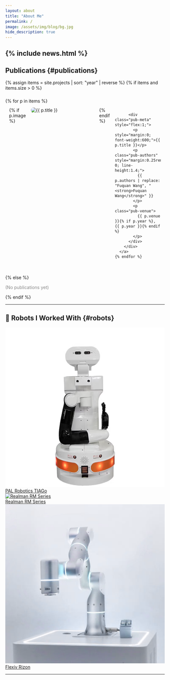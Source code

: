 ```yaml
---
layout: about
title: "About Me"
permalink: /
image: /assets/img/blog/bg.jpg
hide_description: true
---
```


<!--author-->

{% include news.html %}
---

## Publications {#publications}

{% assign items = site.projects | sort: "year" | reverse %}
{% if items and items.size > 0 %}
  <div class="pub-list" style="margin-top:1.5rem;">
    {% for p in items %}
      <a href="{{ p.link | default: p.url | relative_url }}" target="_blank" style="text-decoration:none; color:inherit;">
        <div class="pub-item" style="display:flex; align-items:flex-start; margin-bottom:1.5rem; gap:1rem; border-radius:10px; padding:0.75rem; transition:all 0.2s ease;">
          {% if p.image %}
            <div class="pub-thumb" style="flex:0 0 200px;">
              <img src="{{ p.image | relative_url }}" alt="{{ p.title }}" style="width:100%; border-radius:8px;">
            </div>
          {% endif %}

          <div class="pub-meta" style="flex:1;">
            <p style="margin:0; font-weight:600;">{{ p.title }}</p>
            <p class="pub-authors" style="margin:0.25rem 0; line-height:1.4;">
              {{ p.authors | replace: "Fuquan Wang", "<strong>Fuquan Wang</strong>" }}
            </p>
            <p class="pub-venue">
              {{ p.venue }}{% if p.year %}, {{ p.year }}{% endif %}
            </p>
          </div>
        </div>
      </a>
    {% endfor %}
  </div>
{% else %}
  <p style="color:#888;">(No publications yet)</p>
{% endif %}

---
## 🤖 Robots I Worked With {#robots}

<div class="robot-grid">

  <!-- 左列：竖着的 TIAGo（占两行） -->
  <a class="robot-card tall" href="https://pal-robotics.com/robot/tiago/" target="_blank">
    <div class="robot-media">
      <img src="/assets/img/robots/tiago.png" alt="PAL Robotics TIAGo" loading="lazy">
    </div>
    <span>PAL Robotics TIAGo</span>
  </a>

  <!-- 右上：Realman -->
  <a class="robot-card" href="https://www.realman-robotics.com/rm-series123" target="_blank">
    <div class="robot-media">
      <img src="/assets/img/robots/realman.png" alt="Realman RM Series" loading="lazy">
    </div>
    <span>Realman RM Series</span>
  </a>

  <!-- 右下：Rizon（补在 Realman 下） -->
  <a class="robot-card" href="https://www.flexiv.com/products/rizon" target="_blank">
    <div class="robot-media">
      <img src="/assets/img/robots/rizon.png" alt="Flexiv Rizon" loading="lazy">
    </div>
    <span>Flexiv Rizon</span>
  </a>

</div>

---


<section id="visitors-globe" style="margin-top:2rem">
  <div style="display:flex;justify-content:center;align-items:center;
              border-radius:12px;padding:1rem;">
    <!-- 控制球体大小 -->
    <div style="width:300px;height:300px;max-width:90vw;">
      <script type="text/javascript" id="mmvst_globe"
        src="//mapmyvisitors.com/globe.js?d=Z5y04Z-eCtGSfnuvFDB4y5gRbyxMvXy2thDsh94gnI">
      </script>
    </div>
  </div>
</section>

